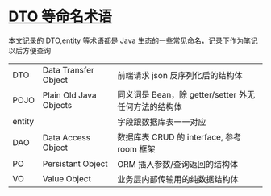 # [DTO 等命名术语](/2022/08/java_dto_entity_pojo.md)

本文记录的 DTO,entity 等术语都是 Java 生态的一些常见命名，记录下作为笔记以后方便查询

||||
|---|---|---|
|DTO|Data Transfer Object|前端请求 json 反序列化后的结构体|
|POJO|Plain Old Java Objects|同义词是 Bean，除 getter/setter 外无任何方法的结构体|
|entity||字段跟数据库表一一对应|
|DAO|Data Access Object|数据库表 CRUD 的 interface, 参考 room 框架|
|PO|Persistant Object|ORM 插入参数/查询返回的结构体|
|VO|Value Object|业务层内部传输用的纯数据结构体|
